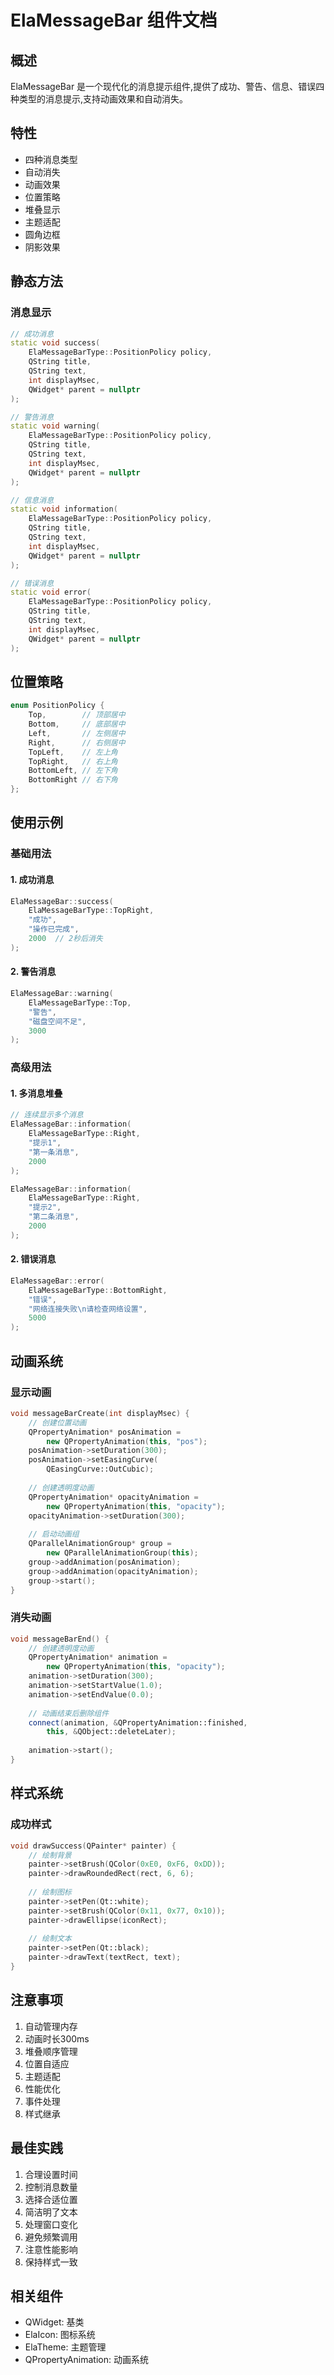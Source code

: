 # ElaMessageBar 组件文档

## 概述
ElaMessageBar 是一个现代化的消息提示组件,提供了成功、警告、信息、错误四种类型的消息提示,支持动画效果和自动消失。

## 特性
- 四种消息类型
- 自动消失
- 动画效果
- 位置策略
- 堆叠显示
- 主题适配
- 圆角边框
- 阴影效果

## 静态方法

### 消息显示
```cpp
// 成功消息
static void success(
    ElaMessageBarType::PositionPolicy policy,
    QString title,
    QString text,
    int displayMsec,
    QWidget* parent = nullptr
);

// 警告消息
static void warning(
    ElaMessageBarType::PositionPolicy policy,
    QString title,
    QString text,
    int displayMsec,
    QWidget* parent = nullptr
);

// 信息消息
static void information(
    ElaMessageBarType::PositionPolicy policy,
    QString title,
    QString text,
    int displayMsec,
    QWidget* parent = nullptr
);

// 错误消息
static void error(
    ElaMessageBarType::PositionPolicy policy,
    QString title,
    QString text,
    int displayMsec,
    QWidget* parent = nullptr
);
```

## 位置策略
```cpp
enum PositionPolicy {
    Top,        // 顶部居中
    Bottom,     // 底部居中
    Left,       // 左侧居中
    Right,      // 右侧居中
    TopLeft,    // 左上角
    TopRight,   // 右上角
    BottomLeft, // 左下角
    BottomRight // 右下角
};
```

## 使用示例

### 基础用法

#### 1. 成功消息
```cpp
ElaMessageBar::success(
    ElaMessageBarType::TopRight,
    "成功",
    "操作已完成",
    2000  // 2秒后消失
);
```

#### 2. 警告消息
```cpp
ElaMessageBar::warning(
    ElaMessageBarType::Top,
    "警告",
    "磁盘空间不足",
    3000
);
```

### 高级用法

#### 1. 多消息堆叠
```cpp
// 连续显示多个消息
ElaMessageBar::information(
    ElaMessageBarType::Right,
    "提示1",
    "第一条消息",
    2000
);

ElaMessageBar::information(
    ElaMessageBarType::Right,
    "提示2", 
    "第二条消息",
    2000
);
```

#### 2. 错误消息
```cpp
ElaMessageBar::error(
    ElaMessageBarType::BottomRight,
    "错误",
    "网络连接失败\n请检查网络设置",
    5000
);
```

## 动画系统

### 显示动画
```cpp
void messageBarCreate(int displayMsec) {
    // 创建位置动画
    QPropertyAnimation* posAnimation = 
        new QPropertyAnimation(this, "pos");
    posAnimation->setDuration(300);
    posAnimation->setEasingCurve(
        QEasingCurve::OutCubic);
    
    // 创建透明度动画
    QPropertyAnimation* opacityAnimation =
        new QPropertyAnimation(this, "opacity");
    opacityAnimation->setDuration(300);
    
    // 启动动画组
    QParallelAnimationGroup* group = 
        new QParallelAnimationGroup(this);
    group->addAnimation(posAnimation);
    group->addAnimation(opacityAnimation);
    group->start();
}
```

### 消失动画
```cpp
void messageBarEnd() {
    // 创建透明度动画
    QPropertyAnimation* animation = 
        new QPropertyAnimation(this, "opacity");
    animation->setDuration(300);
    animation->setStartValue(1.0);
    animation->setEndValue(0.0);
    
    // 动画结束后删除组件
    connect(animation, &QPropertyAnimation::finished,
        this, &QObject::deleteLater);
        
    animation->start();
}
```

## 样式系统

### 成功样式
```cpp
void drawSuccess(QPainter* painter) {
    // 绘制背景
    painter->setBrush(QColor(0xE0, 0xF6, 0xDD));
    painter->drawRoundedRect(rect, 6, 6);
    
    // 绘制图标
    painter->setPen(Qt::white);
    painter->setBrush(QColor(0x11, 0x77, 0x10));
    painter->drawEllipse(iconRect);
    
    // 绘制文本
    painter->setPen(Qt::black);
    painter->drawText(textRect, text);
}
```

## 注意事项
1. 自动管理内存
2. 动画时长300ms
3. 堆叠顺序管理
4. 位置自适应
5. 主题适配
6. 性能优化
7. 事件处理
8. 样式继承

## 最佳实践
1. 合理设置时间
2. 控制消息数量
3. 选择合适位置
4. 简洁明了文本
5. 处理窗口变化
6. 避免频繁调用
7. 注意性能影响
8. 保持样式一致

## 相关组件
- QWidget: 基类
- ElaIcon: 图标系统
- ElaTheme: 主题管理
- QPropertyAnimation: 动画系统
